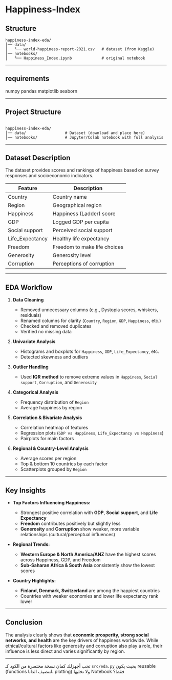 # Happiness-Index

## Structure
````
happiness-index-eda/
│── data/
│   └── world-happiness-report-2021.csv   # dataset (from Kaggle)
│── notebooks/
│   └── Happiness_Index.ipynb             # original notebook
````

---

## requirements

numpy
pandas
matplotlib
seaborn

---

## Project Structure
```

happiness-index-eda/
│── data/                 # Dataset (download and place here)
│── notebooks/            # Jupyter/Colab notebook with full analysis
````

---

## Dataset Description
The dataset provides scores and rankings of happiness based on survey responses and socioeconomic indicators.

| Feature         | Description |
|-----------------|-------------|
| Country         | Country name |
| Region          | Geographical region |
| Happiness       | Happiness (Ladder) score |
| GDP             | Logged GDP per capita |
| Social support  | Perceived social support |
| Life_Expectancy | Healthy life expectancy |
| Freedom         | Freedom to make life choices |
| Generosity      | Generosity level |
| Corruption      | Perceptions of corruption |

---

## EDA Workflow

1. **Data Cleaning**
   - Removed unnecessary columns (e.g., Dystopia scores, whiskers, residuals)
   - Renamed columns for clarity (`Country`, `Region`, `GDP`, `Happiness`, etc.)
   - Checked and removed duplicates
   - Verified no missing data

2. **Univariate Analysis**
   - Histograms and boxplots for `Happiness`, `GDP`, `Life_Expectancy`, etc.
   - Detected skewness and outliers

3. **Outlier Handling**
   - Used **IQR method** to remove extreme values in `Happiness`, `Social support`, `Corruption`, and `Generosity`

4. **Categorical Analysis**
   - Frequency distribution of `Region`
   - Average happiness by region

5. **Correlation & Bivariate Analysis**
   - Correlation heatmap of features
   - Regression plots (`GDP vs Happiness`, `Life_Expectancy vs Happiness`)
   - Pairplots for main factors

6. **Regional & Country-Level Analysis**
   - Average scores per region
   - Top & bottom 10 countries by each factor
   - Scatterplots grouped by `Region`

---

## Key Insights

- **Top Factors Influencing Happiness:**
  - Strongest positive correlation with **GDP**, **Social support**, and **Life Expectancy**
  - **Freedom** contributes positively but slightly less
  - **Generosity** and **Corruption** show weaker, more variable relationships (cultural/perceptual influences)

- **Regional Trends:**
  - **Western Europe & North America/ANZ** have the highest scores across Happiness, GDP, and Freedom
  - **Sub-Saharan Africa & South Asia** consistently show the lowest scores

- **Country Highlights:**
  - **Finland, Denmark, Switzerland** are among the happiest countries
  - Countries with weaker economies and lower life expectancy rank lower

---

## Conclusion

The analysis clearly shows that **economic prosperity, strong social networks, and health** are the key drivers of happiness worldwide.
While ethical/cultural factors like generosity and corruption also play a role, their influence is less direct and varies significantly by region.

---

تحب أجهزلك كمان نسخة مختصرة من الكود كـ `src/eda.py` بحيث يكون reusable (functions لتنضيف الداتا، plotting) ولا تخليها Notebook فقط؟
```
